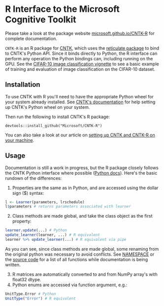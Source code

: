 # R Interface to the Microsoft Cognitive Toolkit

Please take a look at the package website [microsoft.github.io/CNTK-R](https://microsoft.github.io/CNTK-R//index.html) for complete documentation.

`CNTK-R` is an R package for [CNTK](https://github.com/microsoft/cntk), which uses the [reticulate package](https://github.com/rstudio/reticulate) to bind to CNTK's Python API. Since it binds directly to Python, the R interface can perform any operation the Python
bindings can, including running on the GPU. See the [CIFAR-10 image classification vignette](https://microsoft.github.io/CNTK-R//articles/cifar10_example.html) to see a basic example of training and evaluation of image classification on the CIFAR-10 dataset.

## Installation

To use CNTK with R you'll need to have the appropriate Python wheel for your system already
installed. See
[CNTK's documentation](https://docs.microsoft.com/en-us/cognitive-toolkit/Setup-CNTK-on-your-machine)
for help setting up CNTK's Python wheel on your system. 

Then run the following to install CNTK's R package:

    devtools::install_github("Microsoft/CNTK-R")
    
You can also take a look at our article on [setting up CNTK and CNTK-R on your machine](https://microsoft.github.io/CNTK-R//articles/installation.html).

## Usage

Documentation is still a work in progress, but the R package closely follows the
CNTK Python interface where possible ([Python docs](https://www.cntk.ai/pythondocs/index.html)). Here's the basic rundown of the differences:

1. Properties are the same as in Python, and are accessed using the dollar sign
   ($) syntax:

```R
l <- Learner(parameters, lrschedule)
l$parameters # returns parameters associated with learner
```

2. Class methods are made global, and take the class object as the first
   property:

```R
learner.update(...) # Python
update_learner(learner, ...) # R equivalent
learner %>% update_learner(...) # R equivalent via pipe
```
As you can see, since class methods are made global, some renaming from the original python was necessary to avoid conflicts. See [NAMESPACE](NAMESPACE) or the [source code](R/) for a list of all functions while documentation is being
written.

3. R matrices are automatically converted to and from NumPy array's with
   float32 dtype.
4. Python enums are accessed via function argument, e.g.:

```R
UnitType.Error # Python
UnitType("Error") # R equivalent
```
